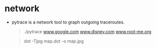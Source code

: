 # network

  * pytrace is a network tool to graph outgoing traceroutes. 
    
	> ./pytrace www.google.com www.disney.com www.root-me.org 

	> dot -Tjpg map.dot -o map.jpg



